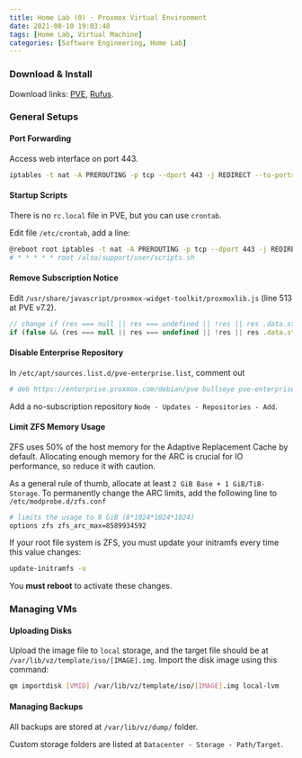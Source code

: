 ```yaml
---
title: Home Lab (0) · Proxmox Virtual Environment
date: 2021-08-10 19:03:48
tags: [Home Lab, Virtual Machine]
categories: [Software Engineering, Home Lab]
---
```


### Download & Install

Download links: [PVE](https://www.proxmox.com/en/downloads/category/iso-images-pve), [Rufus](https://rufus.ie/downloads/).

### General Setups

#### Port Forwarding

Access web interface on port 443.

```bash
iptables -t nat -A PREROUTING -p tcp --dport 443 -j REDIRECT --to-ports 8006
```

#### Startup Scripts

There is no `rc.local` file in PVE, but you can use `crontab`.

Edit file `/etc/crontab`, add a line:

```bash
@reboot root iptables -t nat -A PREROUTING -p tcp --dport 443 -j REDIRECT --to-ports 8006
# * * * * * root /also/support/user/scripts.sh
```

<!-- more -->

#### Remove Subscription Notice

Edit `/usr/share/javascript/proxmox-widget-toolkit/proxmoxlib.js` (line 513 at PVE v7.2).

```js
// change if (res === null || res === undefined || !res || res .data.status.toLowerCase() !== 'active') {
if (false && (res === null || res === undefined || !res || res .data.status.toLowerCase() !== 'active')) {
```

#### Disable Enterprise Repository

In `/etc/apt/sources.list.d/pve-enterprise.list`, comment out

```bash
# deb https://enterprise.proxmox.com/debian/pve bullseye pve-enterprise
```

Add a no-subscription repository `Node - Updates - Repositories - Add`.

#### Limit ZFS Memory Usage

ZFS uses 50% of the host memory for the Adaptive Replacement Cache by default. Allocating enough memory for the ARC is crucial for IO performance, so reduce it with caution.

As a general rule of thumb, allocate at least `2 GiB Base + 1 GiB/TiB-Storage`. To permanently change the ARC limits, add the following line to `/etc/modprobe.d/zfs.conf`

```bash
# limits the usage to 8 GiB (8*1024*1024*1024)
options zfs zfs_arc_max=8589934592
```

If your root file system is ZFS, you must update your initramfs every time this value changes:

```bash
update-initramfs -u
```

You **must reboot** to activate these changes.

### Managing VMs

#### Uploading Disks

Upload the image file to `local` storage, and the target file should be at `/var/lib/vz/template/iso/[IMAGE].img`. Import the disk image using this command:

```bash
qm importdisk [VMID] /var/lib/vz/template/iso/[IMAGE].img local-lvm
```

#### Managing Backups

All backups are stored at `/var/lib/vz/dump/` folder.

Custom storage folders are listed at `Datacenter - Storage - Path/Target`.
